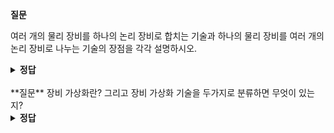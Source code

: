 **질문** 

<!-- 무조건 공백 -->
여러 개의 물리 장비를 하나의 논리 장비로 합치는 기술과 하나의 물리 장비를 여러 개의 논리 장비로 나누는 기술의 장점을 각각 설명하시오.
<!-- 무조건 공백 -->
<details>
<summary><b>정답</b></summary>
<!-- summary 아래 한칸 공백 두어야함 -->
<!-- 무조건 한칸 공백 아래에 두고 정답 입력 -->

- 여러 개의 물리 장비를 하나의 논리 장비로 합치는 기술
  1. 다수의 장비를 하나의 장비처럼 관리할 수 있어 운영의 관리부하를 줄여줍니다.
  2. 이중화 경로를 효율적으로 사용하고 루프 문제를 제거할 수 있습니다.

- 하나의 물리 장비를 여러 개의 논리 장비로 나누는 기술
  - 운용 시 관리 포인트 감소: 각 서비스 영역에 대해서는 개별적으로 동작하더라도 운영 면에서는 하나의 장비로 관리할 수 있어 관리부하를 줄일 수 있습니다.
  - 자원활용률 증가: 서버 가상화처럼 기존 유휴자원을 다른 영역에서 나누어 사용하게 함으로써 네트워크 장비의 자원을 효율적으로 사용할 수 있게 됩니다.
  - 도입비용과 운영비용 절감: 물리 장비 대신 논리 장비로 구성하면서 전체 장비 물량이 줄어 도입비용과 운용비용이 절감됩니다.
</details>

<br>
**질문** 
<!-- 무조건 공백 -->
장비 가상화란? 그리고 장비 가상화 기술을 두가지로 분류하면 무엇이 있는지?
<!-- 무조건 공백 -->
<details>
<summary><b>정답</b></summary>
<!-- summary 아래 한칸 공백 두어야함 -->
<!-- 무조건 한칸 공백 아래에 두고 정답 입력 -->

정의 : 장비의 물리적 특징을 감추는 기술
분류 :
- 여러 개의 물리 장비를 하나의 논리 장비로 합치는 기술
- 하나의 물리 장비를 여러 개의 논리 장비로 나누는 기술
</details>

